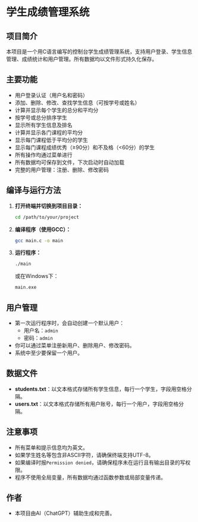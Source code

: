 # 学生成绩管理系统

## 项目简介
本项目是一个用C语言编写的控制台学生成绩管理系统，支持用户登录、学生信息管理、成绩统计和用户管理。所有数据均以文件形式持久化保存。

## 主要功能
- 用户登录认证（用户名和密码）
- 添加、删除、修改、查找学生信息（可按学号或姓名）
- 计算并显示每个学生的总分和平均分
- 按学号或总分排序学生
- 显示所有学生信息及排名
- 计算并显示各门课程的平均分
- 显示每门课程低于平均分的学生
- 显示每门课程成绩优秀（≥90分）和不及格（<60分）的学生
- 所有操作均通过菜单进行
- 所有数据均可保存到文件，下次启动时自动加载
- 完整的用户管理：注册、删除、修改密码

## 编译与运行方法
1. **打开终端并切换到项目目录：**
   ```sh
   cd /path/to/your/project
   ```
2. **编译程序（使用GCC）：**
   ```sh
   gcc main.c -o main
   ```
3. **运行程序：**
   ```sh
   ./main
   ```
   或在Windows下：
   ```sh
   main.exe
   ```

## 用户管理
- 第一次运行程序时，会自动创建一个默认用户：
  - 用户名：`admin`
  - 密码：`admin`
- 你可以通过菜单注册新用户、删除用户、修改密码。
- 系统中至少要保留一个用户。

## 数据文件
- **students.txt**：以文本格式存储所有学生信息，每行一个学生，字段用空格分隔。
- **users.txt**：以文本格式存储所有用户账号，每行一个用户，字段用空格分隔。

## 注意事项
- 所有菜单和提示信息均为英文。
- 如果学生姓名等包含非ASCII字符，请确保终端支持UTF-8。
- 如果编译时报`Permission denied`，请确保程序未在运行且有输出目录的写权限。
- 程序不使用全局变量，所有数据均通过函数参数或局部变量传递。

## 作者
- 本项目由AI（ChatGPT）辅助生成和完善。 